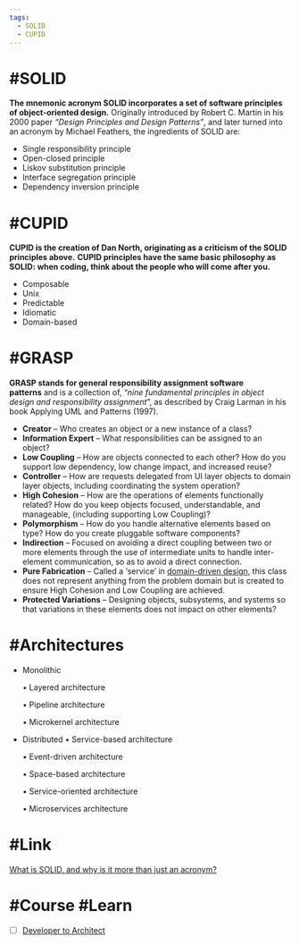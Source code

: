 ```yaml
---
tags:
  - SOLID
  - CUPID
---
```


# #SOLID

**The mnemonic acronym SOLID incorporates a set of software principles of object-oriented design.** Originally introduced by Robert C. Martin in his 2000 paper _“Design Principles and Design Patterns”_, and later turned into an acronym by Michael Feathers, the ingredients of SOLID are:

- S﻿ingle responsibility principle
- O﻿pen-closed principle
- L﻿iskov substitution principle
- I﻿nterface segregation principle
- D﻿ependency inversion principle

# #CUPID

**CUPID is the creation of Dan North, originating as a criticism of the SOLID principles above.**
**CUPID principles have the same basic philosophy as SOLID: when coding, think about the people who will come after you.**

- Composable
- Unix
- Predictable
- Idiomatic
- Domain-based

# #GRASP

**GRASP stands for general responsibility assignment software patterns** and is a collection of, “_nine fundamental principles in object design and responsibility assignment_”, as described by Craig Larman in his book Applying UML and Patterns (1997).

- **Creator** – Who creates an object or a new instance of a class?
- **Information Expert** – What responsibilities can be assigned to an object?
- **Low Coupling** – How are objects connected to each other? How do you support low dependency, low change impact, and increased reuse?
- **Controller** – How are requests delegated from UI layer objects to domain layer objects, including coordinating the system operation?
- **High Cohesion** – How are the operations of elements functionally related? How do you keep objects focused, understandable, and manageable, (including supporting Low Coupling)?
- **Polymorphism** – How do you handle alternative elements based on type? How do you create pluggable software components?
- **Indirection** – Focused on avoiding a direct coupling between two or more elements through the use of intermediate units to handle inter-element communication, so as to avoid a direct connection.
- **Pure Fabrication** – Called a ‘service’ in [domain-driven design](https://www.boldare.com/blog/what-is-domain-driven-design/), this class does not represent anything from the problem domain but is created to ensure High Cohesion and Low Coupling are achieved.
- **Protected Variations** – Designing objects, subsystems, and systems so that variations in these elements does not impact on other elements?

# #Architectures

- Monolithic
  
  • Layered architecture
  
  • Pipeline architecture
  
  • Microkernel architecture

- Distributed
  • Service-based architecture

  • Event-driven architecture

  • Space-based architecture

  • Service-oriented architecture

  • Microservices architecture


# #Link 

[What is SOLID, and why is it more than just an acronym?](https://www.boldare.com/blog/solid-cupid-grasp-principles-object-oriented-design/#what-is-solid,-and-why-is-it-more-than-just-an-acronym?)

# #Course #Learn

- [ ] [Developer to Architect](https://www.developertoarchitect.com/lessons/)
